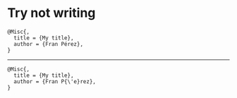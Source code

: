 # Try not writing

    @Misc{,
      title = {My title},
      author = {Fran Pérez},
    }

---

    @Misc{,
      title = {My title},
      author = {Fran P{\'e}rez},
    }

